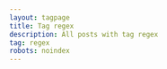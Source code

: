 ```yaml
---
layout: tagpage
title: Tag regex
description: All posts with tag regex
tag: regex
robots: noindex
---
```

